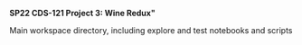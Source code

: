**SP22 CDS-121 Project 3: Wine Redux"**

Main workspace directory, including explore and test notebooks and scripts
